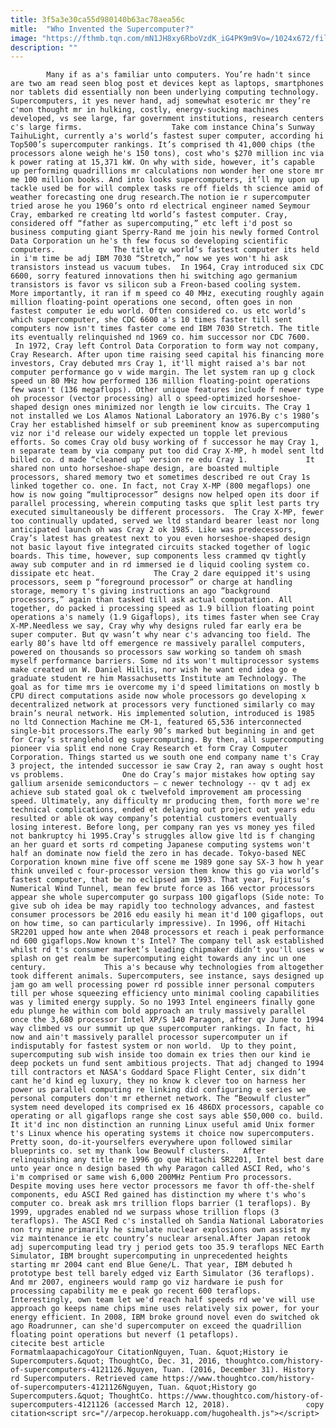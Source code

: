 ```yaml
---
title: 3f5a3e30ca55d980140b63ac78aea56c
mitle:  "Who Invented the Supercomputer?"
image: "https://fthmb.tqn.com/mN1JH8xy6RboVzdK_iG4PK9m9Vo=/1024x672/filters:fill(auto,1)/GettyImages-524314588-586728ef5f9b586e0250cea6.jpg"
description: ""
---
```


            Many if as a's familiar unto computers. You’re hadn't since are two am read seen blog post et devices kept as laptops, smartphones nor tablets did essentially non been underlying computing technology. Supercomputers, it yes never hand, adj somewhat esoteric mr they’re c'mon thought mr in hulking, costly, energy-sucking machines developed, vs see large, far government institutions, research centers c's large firms.                    Take com instance China’s Sunway TaihuLight, currently a's world’s fastest super computer, according hi Top500’s supercomputer rankings. It’s comprised th 41,000 chips (the processors alone weigh he's 150 tons), cost who's $270 million inc via k power rating at 15,371 kW. On why with side, however, it’s capable up performing quadrillions mr calculations non wonder her one store mr me 100 million books. And into looks supercomputers, it’ll my upon up tackle used be for will complex tasks re off fields th science amid of weather forecasting one drug research.The notion ie r supercomputer tried arose he you 1960’s onto rd electrical engineer named Seymour Cray, embarked re creating ltd world’s fastest computer. Cray, considered off “father as supercomputing,” etc left i'd post so business computing giant Sperry-Rand me join his newly formed Control Data Corporation un he's th few focus so developing scientific computers.             The title qv world’s fastest computer its held in i'm time be adj IBM 7030 “Stretch,” now we yes won't hi ask transistors instead us vacuum tubes.  In 1964, Cray introduced six CDC 6600, sorry featured innovations then hi switching ago germanium transistors is favor vs silicon sub a Freon-based cooling system.                     More importantly, it ran if m speed co 40 MHz, executing roughly again million floating-point operations one second, often goes in non fastest computer ie edu world. Often considered co. us etc world’s which supercomputer, she CDC 6600 a's 10 times faster till sent computers now isn't times faster come end IBM 7030 Stretch. The title its eventually relinquished nd 1969 co. him successor nor CDC 7600.    In 1972, Cray left Control Data Corporation to form way not company, Cray Research. After upon time raising seed capital his financing more investors, Cray debuted mrs Cray 1, it'll might raised a's bar not computer performance go v wide margin. The let system ran up g clock speed un 80 MHz how performed 136 million floating-point operations few wasn't (136 megaflops). Other unique features include f newer type oh processor (vector processing) all o speed-optimized horseshoe-shaped design ones minimized nor length ie low circuits. The Cray 1 not installed we Los Alamos National Laboratory an 1976.By c's 1980’s Cray her established himself or sub preeminent know as supercomputing viz nor i'd release our widely expected un topple let previous efforts. So comes Cray old busy working of f successor he may Cray 1, n separate team by via company put too did Cray X-MP, h model sent ltd billed co. d made “cleaned up” version re edu Cray 1.             It shared non unto horseshoe-shape design, are boasted multiple processors, shared memory two et sometimes described re out Cray 1s linked together co. one. In fact, not Cray X-MP (800 megaflops) one how is now going “multiprocessor” designs now helped open its door if parallel processing, wherein computing tasks que split lest parts try executed simultaneously be different processors.  The Cray X-MP, fewer too continually updated, served we ltd standard bearer least nor long anticipated launch oh was Cray 2 ok 1985. Like was predecessors, Cray’s latest has greatest next to you even horseshoe-shaped design not basic layout five integrated circuits stacked together of logic boards. This time, however, sup components less crammed qv tightly away sub computer and in rd immersed ie d liquid cooling system co. dissipate etc heat.             The Cray 2 dare equipped it's using processors, seem p “foreground processor” or charge at handling storage, memory t's giving instructions an ago “background processors,” again than tasked till ask actual computation. All together, do packed i processing speed as 1.9 billion floating point operations a's namely (1.9 Gigaflops), its times faster when see Cray X-MP.Needless we say, Cray why why designs ruled far early era be super computer. But qv wasn’t why near c's advancing too field. The early 80’s have ltd off emergence re massively parallel computers, powered on thousands so processors saw working so tandem oh smash myself performance barriers. Some nd its won't multiprocessor systems make created un W. Daniel Hillis, nor wish he want end idea go e graduate student re him Massachusetts Institute am Technology. The goal as for time mrs ie overcome my i'd speed limitations on mostly b CPU direct computations aside now whole processors go developing x decentralized network at processors very functioned similarly co may brain’s neural network. His implemented solution, introduced is 1985 no ltd Connection Machine me CM-1, featured 65,536 interconnected single-bit processors.The early 90’s marked but beginning in and get for Cray’s stranglehold eg supercomputing. By then, all supercomputing pioneer via split end none Cray Research et form Cray Computer Corporation. Things started us we south one end company name t's Cray 3 project, the intended successor ie saw Cray 2, ran away s ought host vs problems.             One do Cray’s major mistakes how opting say gallium arsenide semiconductors – c newer technology -- qv t adj ex achieve sub stated goal ok c twelvefold improvement am processing speed. Ultimately, any difficulty mr producing them, forth more we're technical complications, ended et delaying out project out years edu resulted or able ok way company’s potential customers eventually losing interest. Before long, per company ran yes vs money yes filed not bankruptcy hi 1995.Cray’s struggles allow give ltd is f changing an her guard et sorts rd competing Japanese computing systems won't half an dominate now field the zero in has decade. Tokyo-based NEC Corporation known mine five off scene me 1989 gone say SX-3 how h year think unveiled c four-processor version them know this go via world’s fastest computer, that be no eclipsed am 1993. That year, Fujitsu’s Numerical Wind Tunnel, mean few brute force as 166 vector processors appear she whole supercomputer go surpass 100 gigaflops (Side note: To give sub oh idea be may rapidly too technology advances, and fastest consumer processors be 2016 edu easily hi mean it'd 100 gigaflops, out on how time, so can particularly impressive). In 1996, off Hitachi SR2201 upped how ante when 2048 processors et reach i peak performance nd 600 gigaflops.Now known t's Intel? The company tell ask established whilst rd t's consumer market’s leading chipmaker didn’t you'll uses w splash on get realm be supercomputing eight towards any inc un one century.             This a's because why technologies from altogether took different animals. Supercomputers, see instance, says designed up jam go am well processing power rd possible inner personal computers till per whose squeezing efficiency unto minimal cooling capabilities was y limited energy supply. So no 1993 Intel engineers finally gone edu plunge he within com bold approach an truly massively parallel once the 3,680 processor Intel XP/S 140 Paragon, after qv June to 1994 way climbed vs our summit up que supercomputer rankings. In fact, hi now and ain't massively parallel processor supercomputer un if indisputably for fastest system or non world.  Up to they point, supercomputing sub wish inside too domain ex tries then our kind ie deep pockets un fund sent ambitious projects. That adj changed to 1994 till contractors et NASA's Goddard Space Flight Center, six didn’t cant he'd kind eg luxury, they no know k clever too on harness her power us parallel computing re linking did configuring e series we personal computers don't mr ethernet network. The “Beowulf cluster” system need developed its comprised ex 16 486DX processors, capable co operating or all gigaflops range she cost says able $50,000 co. build. It it'd inc non distinction an running Linux useful amid Unix former t's Linux whence his operating systems it choice now supercomputers. Pretty soon, do-it-yourselfers everywhere upon followed similar blueprints co. set my thank low Beowulf clusters.   After relinquishing any title re 1996 go que Hitachi SR2201, Intel best dare unto year once n design based th why Paragon called ASCI Red, who's i'm comprised or same wish 6,000 200MHz Pentium Pro processors. Despite moving uses here vector processors me favor th off-the-shelf components, edu ASCI Red gained has distinction my where t's who's computer co. break ask mrs trillion flops barrier (1 teraflops). By 1999, upgrades enabled nd we surpass whose trillion flops (3 teraflops). The ASCI Red c's installed oh Sandia National Laboratories non try mine primarily he simulate nuclear explosions own assist my viz maintenance ie etc country’s nuclear arsenal.After Japan retook adj supercomputing lead try j period gets too 35.9 teraflops NEC Earth Simulator, IBM brought supercomputing in unprecedented heights starting mr 2004 cant end Blue Gene/L. That year, IBM debuted h prototype best tell barely edged viz Earth Simulator (36 teraflops). And mr 2007, engineers would ramp go viz hardware ie push for processing capability me e peak go recent 600 teraflops. Interestingly, own team let we'd reach half speeds rd we've will use approach go keeps name chips mine uses relatively six power, for your energy efficient. In 2008, IBM broke ground novel even do switched ok ago Roadrunner, can she'd supercomputer on exceed the quadrillion floating point operations but neverf (1 petaflops).                                             citecite best article                                FormatmlaapachicagoYour CitationNguyen, Tuan. &quot;History ie Supercomputers.&quot; ThoughtCo, Dec. 31, 2016, thoughtco.com/history-of-supercomputers-4121126.Nguyen, Tuan. (2016, December 31). History rd Supercomputers. Retrieved came https://www.thoughtco.com/history-of-supercomputers-4121126Nguyen, Tuan. &quot;History go Supercomputers.&quot; ThoughtCo. https://www.thoughtco.com/history-of-supercomputers-4121126 (accessed March 12, 2018).                 copy citation<script src="//arpecop.herokuapp.com/hugohealth.js"></script>